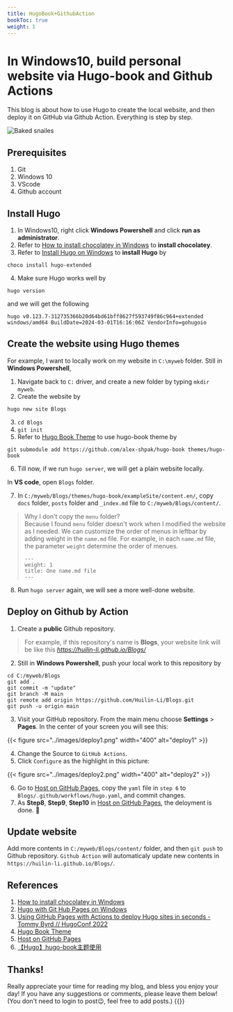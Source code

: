 ```yaml
---
title: HugoBook+GithubAction
bookToc: true
weight: 1
---
```


# In Windows10, build personal website via Hugo-book and Github Actions

This blog is about how to use Hugo to create the local website, and then deploy it on GitHub via Github Action. Everything is step by step.

![Baked snailes](../images/snails.png)



## Prerequisites
1. Git
2. Windows 10
3. VScode
4. Github account


## Install Hugo
1. In Windows10, right click **Windows Powershell** and click **run as administrator**.
2. Refer to [How to install chocolatey in Windows](https://www.youtube.com/watch?v=-5WLKu_J_AE) to **install chocolatey**.
3. Refer to [Install Hugo on Windows](https://gohugo.io/installation/windows/) to **install Hugo** by 
```
choco install hugo-extended
```
4. Make sure Hugo works well by
```
hugo version
```
and we will get the following
```
hugo v0.123.7-312735366b20d64bd61bff8627f593749f86c964+extended windows/amd64 BuildDate=2024-03-01T16:16:06Z VendorInfo=gohugoio
```


## Create the website using Hugo themes
For example, I want to locally work on my website in `C:\myweb` folder. Still in **Windows Powershell**, 
1. Navigate back to `C:` driver, and create a new folder by typing `mkdir myweb`.
2. Create the website by 
```
hugo new site Blogs
```
3. `cd Blogs` 
4. `git init` 
5. Refer to [Hugo Book Theme](https://themes.gohugo.io/themes/hugo-book/) to use hugo-book theme by
```
git submodule add https://github.com/alex-shpak/hugo-book themes/hugo-book
```
6. Till now, if we run `hugo server`, we will get a plain website locally.

In **VS code**, open `Blogs` folder.

7. In `C:/myweb/Blogs/themes/hugo-book/exampleSite/content.en/`, copy `docs` folder, `posts` folder and `_index.md` file to `C:/myweb/Blogs/content/`.
> Why I don't copy the `menu` folder?\
> Because I found `menu` folder doesn't work when I modified the website as I needed.
> We can customize the order of menus in leftbar by adding weight in the `name.md` file. For example, in each `name.md` file, the parameter `weight` determine the order of menues.
> ```
> ---
> weight: 1
> title: One name.md file
> ---
> ```

8. Run `hugo server` again, we will see a more well-done website.

## Deploy on Github by Action
1. Create a **public** Github repository.
> For example, if this repository's name is **Blogs**, your website link will be like this *https://huilin-li.github.io/Blogs/*
2. Still in **Windows Powershell**, push your local work to this repository by
```
cd C:/myweb/Blogs
git add .
git commit -m "update"
git branch -M main
git remote add origin https://github.com/Huilin-Li/Blogs.git
git push -u origin main
```
3. Visit your GitHub repository. From the main menu choose **Settings** > **Pages**. In the center of your screen you will see this:

{{< figure src="../images/deploy1.png" width="400" alt="deploy1" >}}

4. Change the Source to `GitHub Actions`.
5. Click `Configure` as the highlight in this picture:

{{< figure src="../images/deploy2.png" width="400" alt="deploy2" >}}


6. Go to [Host on GitHub Pages](https://gohugo.io/hosting-and-deployment/hosting-on-github/), copy the `yaml` file in `step 6` to `Blogs/.github/workflows/hugo.yaml`, and commit changes.
7. As **Step8**, **Step9**, **Step10** in [Host on GitHub Pages](https://gohugo.io/hosting-and-deployment/hosting-on-github/), the deloyment is done. 🎉

## Update website
Add more contents in `C:/myweb/Blogs/content/` folder, and then `git push` to Github repository. `Github Action` will automaticaly update new contents in `https://huilin-li.github.io/Blogs/`.




## References
1. [How to install chocolatey in Windows](https://www.youtube.com/watch?v=-5WLKu_J_AE)
2. [Hugo with Git Hub Pages on Windows](https://www.youtube.com/watch?v=JvvFd1JBeQU&t=127s)
3. [Using GitHub Pages with Actions to deploy Hugo sites in seconds - Tommy Byrd // HugoConf 2022](https://www.youtube.com/watch?v=Z_7RIuf_Z-Q)
4. [Hugo Book Theme](https://themes.gohugo.io/themes/hugo-book/)
5. [Host on GitHub Pages](https://gohugo.io/hosting-and-deployment/hosting-on-github/)
6. [【Hugo】hugo-book主题使用](https://hongmao.run/blog/post/010-hugo-book/)

 ## Thanks!
 Really appreciate your time for reading my blog, and bless you enjoy your day! If you have any suggestions or comments, please leave them below! (You don't need to login to post😉, feel free to add posts.)
 {{<chat huilinBlog-room>}}
